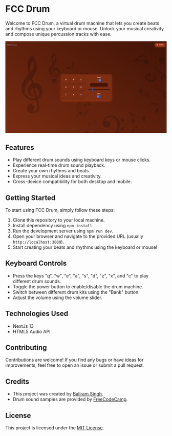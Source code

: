 # FCC Drum

Welcome to FCC Drum, a virtual drum machine that lets you create beats and rhythms using your keyboard or mouse. Unlock your musical creativity and compose unique percussion tracks with ease.

![FCC Drum Screenshot](FCCDrum.png)

## Features

- Play different drum sounds using keyboard keys or mouse clicks.
- Experience real-time drum sound playback.
- Create your own rhythms and beats.
- Express your musical ideas and creativity.
- Cross-device compatibility for both desktop and mobile.

## Getting Started

To start using FCC Drum, simply follow these steps:

1. Clone this repository to your local machine.
2. Install dependency using `npm install`.
3. Run the development server using `npm run dev`.
4. Open your browser and navigate to the provided URL (usually `http://localhost:3000`).
5. Start creating your beats and rhythms using the keyboard or mouse!

## Keyboard Controls

- Press the keys "q", "w", "e", "a", "s", "d", "z", "x", and "c" to play different drum sounds.
- Toggle the power button to enable/disable the drum machine.
- Switch between different drum kits using the "Bank" button.
- Adjust the volume using the volume slider.

## Technologies Used

- NextJs 13
- HTML5 Audio API

## Contributing

Contributions are welcome! If you find any bugs or have ideas for improvements, feel free to open an issue or submit a pull request.

## Credits

- This project was created by [Baliram Singh](https://ome9a.com).
- Drum sound samples are provided by [FreeCodeCamp](https://www.freecodecamp.org).

## License

This project is licensed under the [MIT License](LICENSE).
